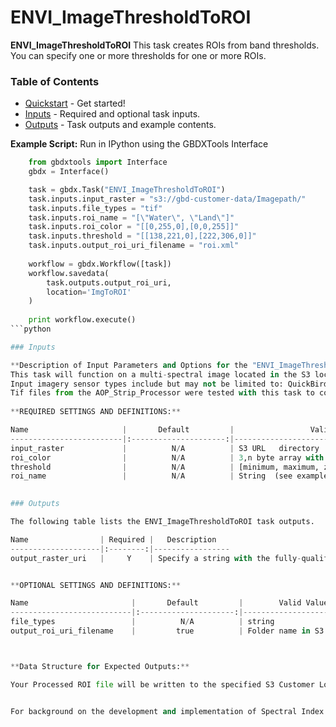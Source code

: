 # ENVI_ImageThresholdToROI

**ENVI_ImageThresholdToROI** This task creates ROIs from band thresholds. You can specify one or more thresholds for one or more ROIs.

### Table of Contents
 * [Quickstart](#quickstart) - Get started!
 * [Inputs](#inputs) - Required and optional task inputs.
 * [Outputs](#outputs) - Task outputs and example contents.


**Example Script:** Run in IPython using the GBDXTools Interface

```python
    from gbdxtools import Interface
    gbdx = Interface()

    task = gbdx.Task("ENVI_ImageThresholdToROI")
    task.inputs.input_raster = "s3://gbd-customer-data/Imagepath/"
    task.inputs.file_types = "tif"
    task.inputs.roi_name = "[\"Water\", \"Land\"]"
    task.inputs.roi_color = "[[0,255,0],[0,0,255]]"
    task.inputs.threshold = "[[138,221,0],[222,306,0]]"
    task.inputs.output_roi_uri_filename = "roi.xml"
	
    workflow = gbdx.Workflow([task])
    workflow.savedata(
        task.outputs.output_roi_uri,
        location='ImgToROI'
    )
	
    print workflow.execute()
```python	

### Inputs	

**Description of Input Parameters and Options for the "ENVI_ImageThresholdToROI":**
This task will function on a multi-spectral image located in the S3 location: 
Input imagery sensor types include but may not be limited to: QuickBird, WorldView 1, WorldView 2, WorldView 3 and GeoEye
Tif files from the AOP_Strip_Processor were tested with this task to confirm functionality; however, the task may ingest additional raster image file types such as: ENVI .hdr,  
	
**REQUIRED SETTINGS AND DEFINITIONS:**

Name                     |       Default         |                 Valid Values                        |   Description
-------------------------|:---------------------:|-----------------------------------------------------|-----------------
input_raster             |          N/A          | S3 URL   directory                                  | S3 location of input data specify the input raster for applying the thresholds
roi_color                |          N/A          | 3,n byte array with RGB color (see example script)  | Define ROI color where n is the number of ROIs specified by ROI_NAME
threshold                |          N/A          | [minimum, maximum, zero-based band number]          | specify an array that represents a threshold: [minimum, maximum, zero-based band number] You can have one or more thresholds to one or more ROIs
roi_name                 |          N/A          | String  (see example script)                        | Specify a string or array of strings with the names of each ROI
	

### Outputs

The following table lists the ENVI_ImageThresholdToROI task outputs.

Name                | Required |   Description
--------------------|:--------:|-----------------
output_raster_uri   |     Y    | Specify a string with the fully-qualified path and file name for OUTPUT_RASTER.


**OPTIONAL SETTINGS AND DEFINITIONS:**

Name                       |       Default         |        Valid Values             |   Description
---------------------------|:---------------------:|---------------------------------|-----------------
file_types                 |          N/A          | string                          | Comma separated list of permitted file type extensions. Use this to filter input files
output_roi_uri_filename    |         true          | Folder name in S3 location      | Specify the file name



**Data Structure for Expected Outputs:**

Your Processed ROI file will be written to the specified S3 Customer Location in the ENVI roi.xml file format(e.g.  s3://gbd-customer-data/unique customer id/named directory/roi.xml).  


For background on the development and implementation of Spectral Index refer to the [ENVI Documentation](https://www.harrisgeospatial.com/docs/enviimagethresholdtoroitask.html)

